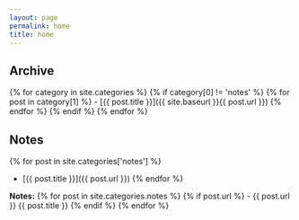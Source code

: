 ```yaml
---
layout: page
permalink: home
title: home
---
```


## Archive


{% for category in site.categories %}
  {% if category[0] != 'notes' %}
    {% for post in category[1] %}
      - [{{ post.title }}]({{ site.baseurl }}{{ post.url }})
    {% endfor %}
  {% endif %}
{% endfor %}

## Notes
{% for post in site.categories['notes'] %}
  - [{{ post.title }}]({{ post.url }})
{% endfor %}

**Notes:**
  {% for post in site.categories.notes %}
    {% if post.url %}
        - {{ post.url }} {{ post.title }}
    {% endif %}
  {% endfor %}
